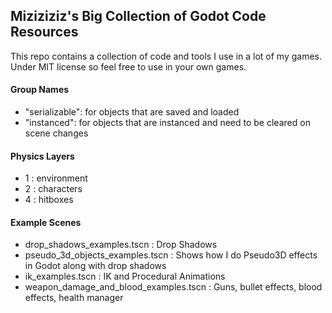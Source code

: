 ## Miziziziz's Big Collection of Godot Code Resources
This repo contains a collection of code and tools I use in a lot of my games.
Under MIT license so feel free to use in your own games.


#### Group Names
* "serializable": for objects that are saved and loaded
* "instanced": for objects that are instanced and need to be cleared on scene changes

#### Physics Layers
* 1 : environment
* 2 : characters
* 4 : hitboxes


#### Example Scenes
* drop_shadows_examples.tscn : Drop Shadows
* pseudo_3d_objects_examples.tscn : Shows how I do Pseudo3D effects in Godot along with drop shadows
* ik_examples.tscn : IK and Procedural Animations
* weapon_damage_and_blood_examples.tscn : Guns, bullet effects, blood effects, health manager
